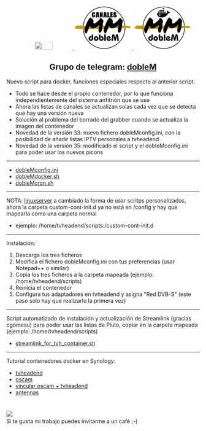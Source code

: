 <p align="center">
  <a href="https://github.com/davidmuma/EPG_dobleM"> <img src="https://raw.githubusercontent.com/davidmuma/EPG_dobleM/master/Images/logo_dobleM.png" width="30%" height="30%"> </a>
  <a href="https://github.com/davidmuma/Canales_dobleM"> <img src="https://raw.githubusercontent.com/davidmuma/Canales_dobleM/master/Images/logo_dobleM.png" width="30%" height="30%"> </a>
  <a href="https://github.com/davidmuma/Docker_dobleM"> <img src="https://raw.githubusercontent.com/davidmuma/Docker_dobleM/master/Images/logo_dobleM.png" width="30%" height="30%"> </a>
</p>

<h2 align="center">
  Grupo de telegram: <a href="https://tttttt.me/EPG_dobleM">dobleM</a>
</h2>

Nuevo script para docker, funciones especiales respecto al anterior script:

- Todo se hace desde el propio contenedor, por lo que funciona independientemente del sistema anfitrión que se use
- Ahora las listas de canales se actualizan solas cada vez que se detecta que hay una versión nueva
- Solución al problema del borrado del grabber cuando se actualiza la imagen del contenedor
- Novedad de la versión 33: nuevo fichero dobleMconfig.ini, con la posibilidad de añadir listas IPTV personales a tvheadend
- Novedad de la versión 35: modificado el script y el dobleMconfig.ini para poder usar los nuevos picons

***
- <a href="https://kinolien.github.io/gitzip/?download=https://github.com/davidmuma/Docker_dobleM/blob/main/files/dobleMconfig.ini">dobleMconfig.ini</a>
- <a href="https://kinolien.github.io/gitzip/?download=https://github.com/davidmuma/Docker_dobleM/blob/main/files/dobleMdocker.sh">dobleMdocker.sh</a>
- <a href="https://kinolien.github.io/gitzip/?download=https://github.com/davidmuma/Docker_dobleM/blob/main/files/dobleMcron.sh">dobleMcron.sh</a>
***
NOTA:
<a href="https://www.linuxserver.io/blog/2019-09-14-customizing-our-containers">linuxserver</a>
a cambiado la forma de usar scritps personalizados, ahora la carpeta custom-cont-init.d ya no está en /config y hay que mapearla como una carpeta normal
- ejemplo:   /home/tvheadend/scripts:/custom-cont-init.d
***
Instalación:
1. Descarga los tres ficheros
2. Modifica el fichero dobleMconfig.ini con tus preferencias (usar Notepad++ o similar)
3. Copia los tres ficheros a la carpeta mapeada (ejemplo: /home/tvheadend/scripts)
4. Reinicia el contenedor
5. Configura tus adaptadores en tvheadend y asigna "Red DVB-S" (este paso solo hay que realizarlo la primera vez)
***
Script automatizado de instalación y actualización de Streamlink (gracias cgomesu) para poder usar las listas de Pluto, copiar en la carpeta mapeada (ejemplo: /home/tvheadend/scripts)
- <a href="https://kinolien.github.io/gitzip/?download=https://github.com/davidmuma/Docker_dobleM/blob/main/files/streamlink_for_tvh_container.sh">streamlink_for_tvh_container.sh</a>
***

Tutorial contenedores docker en Synology:
- <a href="https://github.com/davidmuma/Docker_dobleM/blob/main/Varios/tvdocker.md">tvheadend</a>
- <a href="https://github.com/davidmuma/Docker_dobleM/blob/main/Varios/osdocker.md">oscam</a>
- <a href="https://github.com/davidmuma/Docker_dobleM/blob/main/Varios/ostv.md">vincular oscam + tvheadend</a>
- <a href="https://github.com/davidmuma/Docker_dobleM/blob/main/Varios/andocker.md">antennas</a>
#
<a href="https://www.paypal.me/EPGdobleM"><img src="http://www.webgrabplus.com/sites/default/files/styles/thumbnail/public/badges/donation.png" style="height: auto !important;width: auto !important;" ></a>  
Si te gusta mi trabajo puedes invitarme a un café ;-)
